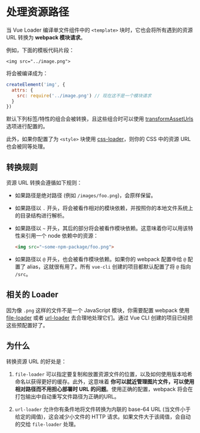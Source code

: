 # 处理资源路径

当 Vue Loader 编译单文件组件中的 `<template>` 块时，它也会将所有遇到的资源 URL 转换为 **webpack 模块请求**。

例如，下面的模板代码片段：

``` vue
<img src="../image.png">
```

将会被编译成为：

``` js
createElement('img', {
  attrs: {
    src: require('../image.png') // 现在这不是一个模块请求
  }
})
```

默认下列标签/特性的组合会被转换，且这些组合时可以使用 [transformAssetUrls](../options.md#transformasseturls) 选项进行配置的。

此外，如果你配置了为 `<style>` 块使用 [css-loader](https://github.com/webpack-contrib/css-loader)，则你的 CSS 中的资源 URL 也会被同等处理。

## 转换规则

资源 URL 转换会遵循如下规则：

- 如果路径是绝对路径 (例如 `/images/foo.png`)，会原样保留。

- 如果路径以 `.` 开头，将会被看作相对的模块依赖，并按照你的本地文件系统上的目录结构进行解析。

- 如果路径以 `~` 开头，其后的部分将会被看作模块依赖。这意味着你可以用该特性来引用一个 node 依赖中的资源：

  ``` html
  <img src="~some-npm-package/foo.png">
  ```

- 如果路径以 `@` 开头，也会被看作模块依赖。如果你的 webpack 配置中给 `@` 配置了 alias，这就很有用了。所有 `vue-cli` 创建的项目都默认配置了将 `@` 指向 `/src`。

## 相关的 Loader

因为像 `.png` 这样的文件不是一个 JavaScript 模块，你需要配置 webpack 使用 [file-loader](https://github.com/webpack/file-loader) 或者 [url-loader](https://github.com/webpack/url-loader) 去合理地处理它们。通过 Vue CLI 创建的项目已经把这些预配置好了。

## 为什么

转换资源 URL 的好处是：

1. `file-loader` 可以指定要复制和放置资源文件的位置，以及如何使用版本哈希命名以获得更好的缓存。此外，这意味着 **你可以就近管理图片文件，可以使用相对路径而不用担心部署时 URL 的问题**。使用正确的配置，webpack 将会在打包输出中自动重写文件路径为正确的URL。

2. `url-loader` 允许你有条件地将文件转换为内联的 base-64 URL (当文件小于给定的阈值)，这会减少小文件的 HTTP 请求。如果文件大于该阈值，会自动的交给 `file-loader` 处理。
